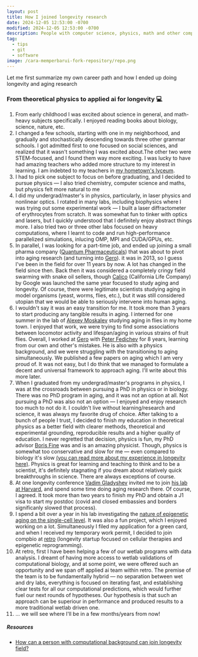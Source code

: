 ```yaml
---
layout: post
title: How I joined longevity research
date: 2024-12-05 12:53:00 -0700
modified: 2024-12-05 12:53:00 -0700
description: People with computer science, physics, math and other computational background tend to ask the same questions regarding joining the longevity research field. I've tried to summarize my experience and advice for how to transition to aging research as smooth as possible.
tag:
  - tips
  - git
  - software
image: /cara-memperbarui-fork-repository/repo.png
---
```


Let me first summarize my own career path and how I ended up doing longevity and aging research

### From theoretical physics to applied ai for longevity 💻

1. From early childhood I was excited about science in general, and math-heavy subjects specifically. I enjoyed reading books about biology, science, nature, etc.
1. I changed a few schools, starting with one in my neighborhood, and gradually and stochastically descending towards three other grammar schools. I got admitted first to one focused on social sciences, and realized that it wasn't something I was excited about.The other two were STEM-focused, and I found them way more exciting. I was lucky to have had amazing teachers who added more structure to my interest in learning. I am indebted to my teachers in [my hometown's lyceum](https://maps.app.goo.gl/i6unvm9uUmMQEfd49).
1. I had to pick one subject to focus on before graduating, and I decided to pursue physics — I also tried chemistry, computer science and maths, but physics felt more natural to me
1. I did my undergrad/master's in physics, particularly, in laser physics and nonlinear optics. I rotated in many labs, including biophysics where I was trying out some experimental work — I built a laser diffractometer of erythrocytes from scratch. It was somewhat fun to tinker with optics and lasers, but I quickly understood that I definitely enjoy abstract things more. I also tried two or three other labs focused on heavy computations, where I learnt to code and run high-performance parallelized simulations, inlucing OMP, MPI and CUDA/GPUs, etc.
1. In parallel, I was looking for a part-time job, and ended up joining a small pharma company ([Quantum Pharmaceuticals](https://www.linkedin.com/company/quantum-pharmaceuticals)) that was about to pivot into aging research (and turning into [Gero](https://gero.ai/)). it was in 2013, so I guess I've been in the field for over 11 years by now. A lot has changed in the field since then. Back then it was considered a completely cringy field swarming with snake oil sellers, though [Calico](https://www.calicolabs.com/) (California Life Company) by Google was launched the same year focused to study aging and longevity. Of course, there were legitimate scientists studying aging in model organisms (yeast, worms, flies, etc.), but it was still considered utopian that we would be able to seriously intervene into human aging.
1. I wouldn't say it was an easy transition for me. It took more than 3 years to start producing any tangible results in aging. I interned for one summer in the lab of [Alexey Moskalev](https://www.linkedin.com/in/alexey-moskalev-223b1327) studying aging in flies in my home town. I enjoyed that work, we were trying to find some associations between locomotor activity and lifespan/aging in various strains of fruit flies. Overall, I worked at [Gero](https://gero.ai/) with [Peter Fedichev](https://www.linkedin.com/in/peterfedichev) for 8 years, learning from our own and other's mistakes. He is also with a physics background, and we were struggling with the transitioning to aging simultaneously. We published a few papers on aging which I am very proud of. It was not easy, but I do think that we managed to formulate a decent and universal framework to approach aging. I'll write about this more later. 
1. When I graduated from my undergrad/master's programs in physics, I was at the crossroads between pursuing a PhD in physics or in biology. There was no PhD program in aging, and it was not an option at all. Not pursuing a PhD was also not an option — I enjoyed and enjoy research too much to not do it. I couldn't live without learning/research and science, it was always my favorite drug of choice. After talking to a bunch of people I trust, I decided to finish my education in theoretical physics as a better field with clearer methods, theoretical and experimental grounding, reproducible results and a higher quality of education. I never regretted that decision, physics is fun, my PhD advisor [Boris Fine](https://www.physik.uni-leipzig.de/~fine/) was and is an amazing physicist. Though, physics is somewhat too conservative and slow for me — even compared to biology it's slow [(you can read more about my experience in longevity here)](/how-to-join-longevity-research). Physics is great for learning and teaching to think and to be a scientist, it's definitely stagnating if you dream about relatively quick breakthroughs in science. There are always exceptions of course.
1. At one longevity conference [Vadim Gladyshev](https://dms.hms.harvard.edu/people/vadim-gladyshev) invited me to join [his lab at Harvard](https://gladyshevlab.bwh.harvard.edu/), and spend some time doing aging research there. Of course, I agreed. It took more than two years to finish my PhD and obtain a J1 visa to start my postdoc (covid and closed embassies and borders significanly slowed that process).
1. I spend a bit over a year in his lab investigating the [nature of epigenetic aging on the single-cell level](https://www.nature.com/articles/s43587-024-00616-0). It was also a fun project, which I enjoyed working on a lot. Simultaneously I filed my application for a green card, and when I received my temporary work permit, I decided to join compbio at [retro](https://retro.bio/) (longevity startup focused on cellular therapies and epigenetic reprogramming).
1. At retro, first I have been helping a few of our wetlab programs with data analysis. I dreamt of having more access to wetlab validations of computational biology, and at some point, we were offered such an opportunity and we span off applied ai team within retro. The premise of the team is to be fundamentally hybrid — no separation between wet and dry labs, everything is focused on iterating fast, and establishing clear tests for all our computational predictions, which would further fuel our next rounds of hypotheses. Our hypothesis is that such an approach can be superiour in performance and produced results to a more traditional wetlab driven one.
1. ... we will see where I'll be in a few months/years from now!

##### Resources

- [How can a person with computational background can join longevity field?](/how-to-join-longevity-research)